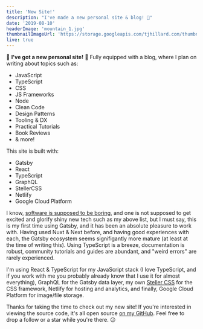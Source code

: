 ```yaml
---
title: 'New Site!'
description: "I've made a new personal site & blog! 🎉"
date: '2019-08-10'
headerImage: 'mountain_1.jpg'
thumbnailImageUrl: 'https://storage.googleapis.com/tjhillard.com/thumbnails/tada.png'
live: true
---
```


🎊 **I've got a new personal site!** 🍾 Fully equipped with a blog, where I plan on writing about topics such as:

- JavaScript
- TypeScript
- CSS
- JS Frameworks
- Node
- Clean Code
- Design Patterns
- Tooling & DX
- Practical Tutorials
- Book Reviews
- & more!

This site is built with:

- Gatsby
- React
- TypeScript
- GraphQL
- StellerCSS
- Netlify
- Google Cloud Platform

I know, [software is supposed to be boring](https://tqdev.com/2018-the-boring-software-manifesto), and one is not supposed to get excited and glorify shiny new tech such as my above list, but I must say, this is my first time using Gatsby, and it has been an absolute pleasure to work with. Having used Nuxt & Next before, and having good experiences with each, the Gatsby ecosystem seems signifigantly more mature (at least at the time of writing this). Using TypeScript is a breeze, documentation is robust, community tutorials and guides are abundant, and "weird errors" are rarely experienced.

I'm using React & TypeScript for my JavaScript stack (I love TypeScript, and if you work with me you probably already know that I use it for almost everything), GraphQL for the Gatsby data layer, my own [Steller CSS](https://github.com/tjhillard/steller-css) for the CSS framework, Netlify for hosting and analytics, and finally, Google Cloud Platform for image/file storage.

Thanks for taking the time to check out my new site! If you're interested in viewing the source code, it's all open source [on my GitHub](https://github.com/tjhillard/tjhillard.com). Feel free to drop a follow or a star while you're there. 😉
